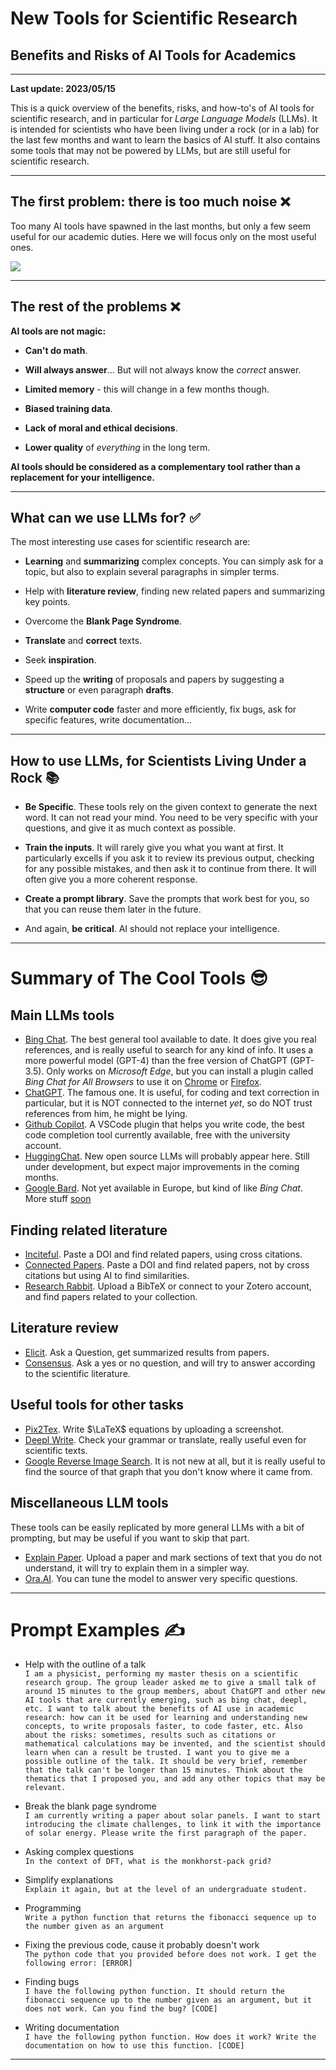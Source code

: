 # New Tools for Scientific Research

## Benefits and Risks of AI Tools for Academics

---

**Last update: 2023/05/15**  

This is a quick overview of the benefits, risks, and how-to's of AI tools for scientific research, and in particular for _Large Language Models_ (LLMs). It is intended for scientists who have been living under a rock (or in a lab) for the last few months and want to learn the basics of AI stuff. It also contains some tools that may not be powered by LLMs, but are still useful for scientific research.  

---

## The first problem: there is too much noise ❌

Too many AI tools have spawned in the last months, but only a few seem useful for our academic duties. Here we will focus only on the most useful ones.  

![](pictures/too_much_info.jpg)  

---

## The rest of the problems ❌

**AI tools are not magic:**  
* **Can't do math**.  

* **Will always answer**... But will not always know the _correct_ answer.

* **Limited memory** - this will change in a few months though.  

* **Biased training data**.  

* **Lack of moral and ethical decisions**.  

* **Lower quality** of _everything_ in the long term.  

**AI tools should be considered as a complementary tool rather than a replacement for your intelligence.**  

---

## What can we use LLMs for? ✅

The most interesting use cases for scientific research are:  

* **Learning** and **summarizing** complex concepts. You can simply ask for a topic, but also to explain several paragraphs in simpler terms.  

* Help with **literature review**, finding new related papers and summarizing key points.  

* Overcome the **Blank Page Syndrome**.  

* **Translate** and **correct** texts.  

* Seek **inspiration**.

* Speed up the **writing** of proposals and papers by suggesting a **structure** or even paragraph **drafts**.  

* Write **computer code** faster and more efficiently, fix bugs, ask for specific features, write documentation...  

---

## How to use LLMs, for Scientists Living Under a Rock 📚

* **Be Specific**. These tools rely on the given context to generate the next word. It can not read your mind. You need to be very specific with your questions, and give it as much context as possible.  

* **Train the inputs**. It will rarely give you what you want at first. It particularly excells if you ask it to review its previous output, checking for any possible mistakes, and then ask it to continue from there. It will often give you a more coherent response.  

* **Create a prompt library**. Save the prompts that work best for you, so that you can reuse them later in the future.  

* And again, **be critical**. AI should not replace your intelligence.  

---

# Summary of The Cool Tools 😎  

## Main LLMs tools  
* [Bing Chat](https://www.bing.com/chat). The best general tool available to date. It does give you real references, and is really useful to search for any kind of info. It uses a more powerful model (GPT-4) than the free version of ChatGPT (GPT-3.5). Only works on _Microsoft Edge_, but you can install a plugin called _Bing Chat for All Browsers_ to use it on [Chrome](https://chrome.google.com/webstore/detail/bing-chat-for-all-browser/jofbglonpbndadajbafmmaklbfbkggpo) or [Firefox](https://addons.mozilla.org/en-US/firefox/addon/bing-chat-for-all-browsers/).  
* [ChatGPT](https://chat.openai.com/). The famous one. It is useful, for coding and text correction in particular, but it is NOT connected to the internet _yet_, so do NOT trust references from him, he might be lying.  
* [Github Copilot](https://github.com/features/copilot). A VSCode plugin that helps you write code, the best code completion tool currently available, free with the university account.  
* [HuggingChat](https://huggingface.co/chat/). New open source LLMs will probably appear here. Still under development, but expect major improvements in the coming months.  
* [Google Bard](https://bard.google.com/). Not yet available in Europe, but kind of like _Bing Chat_. More stuff [soon](https://g.co/Labs)  

## Finding related literature
* [Inciteful](https://inciteful.xyz/). Paste a DOI and find related papers, using cross citations.  
* [Connected Papers](https://www.connectedpapers.com/). Paste a DOI and find related papers, not by cross citations but using AI to find similarities.  
* [Research Rabbit](https://researchrabbitapp.com/). Upload a BibTeX or connect to your Zotero account, and find papers related to your collection.  

## Literature review
* [Elicit](https://elicit.org/). Ask a Question, get summarized results from papers.
* [Consensus](https://consensus.app/search/). Ask a yes or no question, and will try to answer according to the scientific literature.  

## Useful tools for other tasks
* [Pix2Tex](https://p2t.behye.com/). Write $\LaTeX$ equations by uploading a screenshot.     
* [Deepl Write](https://www.deepl.com/write). Check your grammar or translate, really useful even for scientific texts.  
* [Google Reverse Image Search](https://images.google.com/). It is not new at all, but it is really useful to find the source of that graph that you don't know where it came from.  

## Miscellaneous LLM tools
These tools can be easily replicated by more general LLMs with a bit of prompting, but may be useful if you want to skip that part.  
* [Explain Paper](https://www.explainpaper.com/). Upload a paper and mark sections of text that you do not understand, it will try to explain them in a simpler way.  
* [Ora.AI](https://ora.ai). You can tune the model to answer very specific questions.  

---

# Prompt Examples ✍

* Help with the outline of a talk  
`I am a physicist, performing my master thesis on a scientific research group. The group leader asked me to give a small talk of around 15 minutes to the group members, about ChatGPT and other new AI tools that are currently emerging, such as bing chat, deepl, etc. I want to talk about the benefits of AI use in academic research: how can it be used for learning and understanding new concepts, to write proposals faster, to code faster, etc. Also about the risks: sometimes, results such as citations or mathematical calculations may be invented, and the scientist should learn when can a result be trusted. I want you to give me a possible outline of the talk. It should be very brief, remember that the talk can't be longer than 15 minutes. Think about the thematics that I proposed you, and add any other topics that may be relevant.`  

* Break the blank page syndrome  
`I am currently writing a paper about solar panels. I want to start introducing the climate challenges, to link it with the importance of solar energy. Please write the first paragraph of the paper.`

* Asking complex questions  
`In the context of DFT, what is the monkhorst-pack grid?`

* Simplify explanations  
`Explain it again, but at the level of an undergraduate student.`

* Programming  
`Write a python function that returns the fibonacci sequence up to the number given as an argument`  

* Fixing the previous code, cause it probably doesn't work  
`The python code that you provided before does not work. I get the following error: [ERROR]`  

* Finding bugs  
`I have the following python function. It should return the fibonacci sequence up to the number given as an argument, but it does not work. Can you find the bug? [CODE]`  

* Writing documentation  
`I have the following python function. How does it work? Write the documentation on how to use this function. [CODE]`  

---


